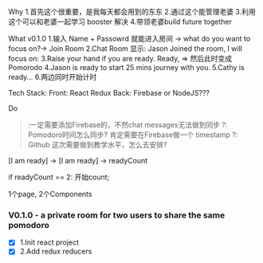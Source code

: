 Why
1.首先这个很重要，是我每天都会用到的东东
2.通过这个能管理老婆
3.利用这个可以和老婆一起学习 booster 解决
4.带领老婆build future together

What
v0.1.0
1.输入 Name + Passowrd 就能进入房间 -> what do you want to focus on?-> Join Room
2.Chat Room 显示:  Jason Joined the room, I will focus on:
3.Raise your hand if you are ready. Ready, => 然后此时变成Pomorodo
4.Jason is ready to start 25 mins journey with you.
5.Cathy is ready...
6.两边同时开始计时

Tech Stack:
Front: React Redux
Back: Firebase or NodeJS???


Do
>:一定需要添加Firebase的，不然chat messages无法做到同步
?: Pomodoro时间怎么同步? 肯定需要在Firebase做一个 timestamp
?: Github 这次需要做到教学水平，怎么去安排?


[I am ready] ->
[I am ready] -> readyCount

if readyCount == 2: 开始count;

1个page, 2个Components

### V0.1.0 - a private room for two users to share the same pomodoro
- [x] 1.Init react project
- [x] 2.Add redux reducers
